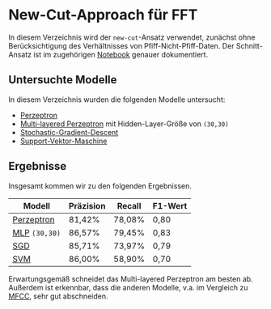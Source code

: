 # New-Cut-Approach für FFT

In diesem Verzeichnis wird der `new-cut`-Ansatz verwendet, zunächst ohne Berücksichtigung
des Verhältnisses von Pfiff-Nicht-Pfiff-Daten. Der Schnitt-Ansatz ist im zugehörigen
[Notebook](../../new_cut/new_cut.ipynb) genauer dokumentiert.


## Untersuchte Modelle

In diesem Verzeichnis wurden die folgenden Modelle untersucht:

- [Perzeptron](./perceptron.ipynb)
- [Multi-layered Perzeptron](./mlp.ipynb) mit Hidden-Layer-Größe von `(30,30)`
- [Stochastic-Gradient-Descent](./sgd.ipynb)
- [Support-Vektor-Maschine](./svc.ipynb)


## Ergebnisse

Insgesamt kommen wir zu den folgenden Ergebnissen.

| Modell                           | Präzision | Recall | F1-Wert |
|----------------------------------|-----------|--------|---------|
| [Perzeptron](./perceptron.ipynb) | 81,42%    | 78,08% | 0,80    |
| [MLP](./mlp.ipynb) `(30,30)`     | 86,57%    | 79,45% | 0,83    |
| [SGD](./sgd.ipynb)               | 85,71%    | 73,97% | 0,79    |
| [SVM](./svc.ipynb)               | 86,00%    | 58,90% | 0,70    |

Erwartungsgemäß schneidet das Multi-layered Perzeptron am besten ab. Außerdem ist erkennbar, dass
die anderen Modelle, v.a. im Vergleich zu [MFCC](../../mfcc/README.md), sehr gut abschneiden.

